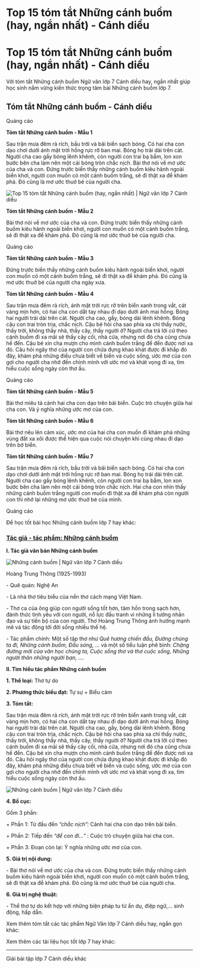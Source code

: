 # Top 15 tóm tắt Những cánh buồm (hay, ngắn nhất) - Cánh diều

# Top 15 tóm tắt Những cánh buồm (hay, ngắn nhất) - Cánh diều

Với tóm tắt Những cánh buồm Ngữ văn lớp 7 Cánh diều hay, ngắn nhất giúp học sinh nắm vững kiến thức trọng tâm bài Những cánh buồm lớp 7.

## Tóm tắt Những cánh buồm - Cánh diều

Quảng cáo

**Tóm tắt Những cánh buồm - Mẫu 1**

Sau trận mưa đêm rả rích, bầu trời và bãi biển sạch bóng. Có hai cha con dạo chơi dưới ánh mặt trời hồng rực rỡ ban mai. Bóng họ trải dài trên cát. Người cha cao gầy bóng lênh khênh, còn người con trai bạ bẫm, lon xon bước bên cha làm nên một cái bóng tròn chắc nịch. Bài thơ nói về mơ ước của cha và con. Đứng trước biển thấy những cánh buồm kiêu hãnh ngoài biển khơi, người con muốn có một cánh buồm trắng, sẽ đi thật xa để khám phá. Đó cũng là mơ ước thuở bé của người cha.

![Top 15 tóm tắt Những cánh buồm \(hay, ngắn nhất\) | Ngữ văn lớp 7 Cánh diều](https://vietjack.com/soan-van-lop-7-cd/images/tom-tat-nhung-canh-buom.PNG)

**Tóm tắt Những cánh buồm - Mẫu 2**

Bài thơ nói về mơ ước của cha và con. Đứng trước biển thấy những cánh buồm kiêu hãnh ngoài biển khơi, người con muốn có một cánh buồm trắng, sẽ đi thật xa để khám phá. Đó cũng là mơ ước thuở bé của người cha.

Quảng cáo

**Tóm tắt Những cánh buồm - Mẫu 3**

Đứng trước biển thấy những cánh buồm kiêu hãnh ngoài biển khơi, người con muốn có một cánh buồm trắng, sẽ đi thật xa để khám phá. Đó cũng là mơ ước thuở bé của người cha ngày xưa.

**Tóm tắt Những cánh buồm - Mẫu 4**

Sau trận mưa đêm rả rích, ánh mặt trời rực rỡ trên biển xanh trong vắt, cát vàng mịn hơn, có hai cha con dắt tay nhau đi dạo dưới ánh mai hồng. Bóng hai người trải dài trên cát. Người cha cao, gầy, bóng dài lênh khênh. Bóng cậu con trai tròn trịa, chắc nịch. Cậu bé hỏi cha sao phía xa chỉ thấy nước, thấy trời, không thấy nhà, thấy cây, thấy người ở? Người cha trả lời cứ theo cánh buồm đi xa mãi sẽ thấy cây cối, nhà cửa, nhưng nơi đó cha cũng chưa hề đến. Cậu bé xin cha mượn cho mình cánh buồm trắng để đến được nơi xa đó. Câu hỏi ngây thơ của người con chứa đựng khao khát được đi khắp đó đây, khám phá những điều chưa biết về biển và cuộc sống, ước mơ của con gợi cho người cha nhớ đến chính mình với ước mơ và khát vọng đi xa, tìm hiểu cuộc sống ngày còn thơ ấu.

Quảng cáo

**Tóm tắt Những cánh buồm - Mẫu 5**

Bài thơ miêu tả cảnh hai cha con dạo trên bãi biển. Cuộc trò chuyện giữa hai cha con. Và ý nghĩa những ước mơ của con.

**Tóm tắt Những cánh buồm - Mẫu 6**

Bài thơ nêu lên cảm xúc, ước mơ của hai cha con muốn đi khám phá những vùng đất xa xôi được thể hiện qua cuộc nói chuyện khi cùng nhau đi dạo trên bờ biển.

**Tóm tắt Những cánh buồm - Mẫu 7**

Sau trận mưa đêm rả rích, bầu trời và bãi biển sạch bóng. Có hai cha con dạo chơi dưới ánh mặt trời hồng rực rỡ ban mai. Bóng họ trải dài trên cát. Người cha cao gầy bóng lênh khênh, còn người con trai bạ bẫm, lon xon bước bên cha làm nên một cái bóng tròn chắc nịch. Hai cha con nhìn thấy những cánh buồm trắng người con muốn đi thật xa để khám phá còn người con thì nhớ lại những mơ ước thuở bé của mình.

Quảng cáo

Để học tốt bài học Những cánh buồm lớp 7 hay khác:

### [**Tác giả - tác phẩm: Những cánh buồm**](https://vietjack.com/soan-van-lop-7-cd/tac-gia-tac-pham-nhung-canh-buom.jsp)

**I. Tác giả văn bản Những cánh buồm**

![Những cánh buồm | Ngữ văn lớp 7 Cánh diều](https://vietjack.com/soan-van-lop-7-cd/images/tac-gia-tac-pham-nhung-canh-buom.PNG)

Hoàng Trung Thông (1925-1993) 

\- Quê quán: Nghệ An 

\- Là nhà thơ tiêu biểu của nền thơ cách mạng Việt Nam. 

\- Thơ ca của ông giúp con người sống tốt hơn, tâm hồn trong sạch hơn, đánh thức tình yêu với con người, nỗ lực đấu tranh vì những lí tưởng nhân đạo và sự tiến bộ của con người. Thơ Hoàng Trung Thông ảnh hưởng mạnh mẽ và tác động tới đời sống nhiều thế hệ. 

\- Tác phẩm chính: Một số tập thơ như _Quê hương chiến đấu, Đường chúng ta đi, Những cánh buồm, Đầu sóng, …_ và một số tiểu luận phê bình: _Chặng đường mới của văn học chúng ta, Cuộc sống thơ và thơ cuộc sống, Những người thân những người bạn, …._

**II. Tìm hiểu tác phẩm Những cánh buồm**

**1\. Thể loại:** Thơ tự do 

**2\. Phương thức biểu đạt:** Tự sự + Biểu cảm 

**3\. Tóm tắt:**

Sau trận mưa đêm rả rích, ánh mặt trời rực rỡ trên biển xanh trong vắt, cát vàng mịn hơn, có hai cha con dắt tay nhau đi dạo dưới ánh mai hồng. Bóng hai người trải dài trên cát. Người cha cao, gầy, bóng dài lênh khênh. Bóng cậu con trai tròn trịa, chắc nịch. Cậu bé hỏi cha sao phía xa chỉ thấy nước, thấy trời, không thấy nhà, thấy cây, thấy người ở? Người cha trả lời cứ theo cánh buồm đi xa mãi sẽ thấy cây cối, nhà cửa, nhưng nơi đó cha cũng chưa hề đến. Cậu bé xin cha mượn cho mình cánh buồm trắng để đến được nơi xa đó. Câu hỏi ngây thơ của người con chứa đựng khao khát được đi khắp đó đây, khám phá những điều chưa biết về biển và cuộc sống, ước mơ của con gợi cho người cha nhớ đến chính mình với ước mơ và khát vọng đi xa, tìm hiểu cuộc sống ngày còn thơ ấu. 

![Những cánh buồm | Ngữ văn lớp 7 Cánh diều](https://vietjack.com/soan-van-lop-7-cd/images/tac-gia-tac-pham-nhung-canh-buom-111.PNG)

**4\. Bố cục:**

Gồm 3 phần: 

\+ Phần 1: Từ đầu đến _“chắc nịch”:_ Cảnh hai cha con dạo trên bãi biển. 

\+ Phần 2: Tiếp đến _“để con đi…”_ : Cuộc trò chuyện giữa hai cha con. 

\+ Phần 3: Đoạn còn lại: Ý nghĩa những ước mơ của con. 

**5\. Giá trị nội dung:**

\- Bài thơ nói về mơ ước của cha và con. Đứng trước biển thấy những cánh buồm kiêu hãnh ngoài biển khơi, người con muốn có một cánh buồm trắng, sẽ đi thật xa để khám phá. Đó cũng là mơ ước thuở bé của người cha. 

**6\. Giá trị nghệ thuật:**

\- Thể thơ tự do kết hợp với những biện pháp tu từ ẩn dụ, điệp ngữ,... sinh động, hấp dẫn. 

Xem thêm tóm tắt các tác phẩm Ngữ Văn lớp 7 Cánh diều hay, ngắn gọn khác:

Xem thêm các tài liệu học tốt lớp 7 hay khác:

* * *

Giải bài tập lớp 7 Cánh diều khác
